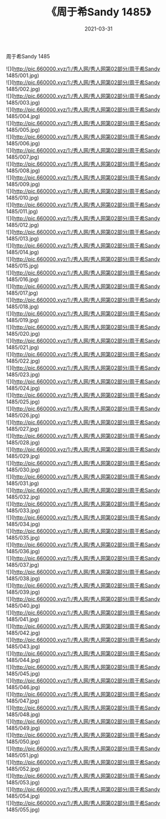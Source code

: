 ﻿---
layout: post
title:  《周于希Sandy 1485》
date:   2021-03-31
img: http://pic.660000.xyz/1:/秀人网/秀人网第02部分/周于希Sandy 1485/000.jpg
categories: [美女, 清纯, 唯美]
---

周于希Sandy 1485

  ![](http://pic.660000.xyz/1:/秀人网/秀人网第02部分/周于希Sandy 1485/001.jpg) <br> ![](http://pic.660000.xyz/1:/秀人网/秀人网第02部分/周于希Sandy 1485/002.jpg) <br> ![](http://pic.660000.xyz/1:/秀人网/秀人网第02部分/周于希Sandy 1485/003.jpg) <br> ![](http://pic.660000.xyz/1:/秀人网/秀人网第02部分/周于希Sandy 1485/004.jpg) <br> ![](http://pic.660000.xyz/1:/秀人网/秀人网第02部分/周于希Sandy 1485/005.jpg) <br> ![](http://pic.660000.xyz/1:/秀人网/秀人网第02部分/周于希Sandy 1485/006.jpg) <br> ![](http://pic.660000.xyz/1:/秀人网/秀人网第02部分/周于希Sandy 1485/007.jpg) <br> ![](http://pic.660000.xyz/1:/秀人网/秀人网第02部分/周于希Sandy 1485/008.jpg) <br> ![](http://pic.660000.xyz/1:/秀人网/秀人网第02部分/周于希Sandy 1485/009.jpg) <br> ![](http://pic.660000.xyz/1:/秀人网/秀人网第02部分/周于希Sandy 1485/010.jpg) <br> ![](http://pic.660000.xyz/1:/秀人网/秀人网第02部分/周于希Sandy 1485/011.jpg) <br> ![](http://pic.660000.xyz/1:/秀人网/秀人网第02部分/周于希Sandy 1485/012.jpg) <br> ![](http://pic.660000.xyz/1:/秀人网/秀人网第02部分/周于希Sandy 1485/013.jpg) <br> ![](http://pic.660000.xyz/1:/秀人网/秀人网第02部分/周于希Sandy 1485/014.jpg) <br> ![](http://pic.660000.xyz/1:/秀人网/秀人网第02部分/周于希Sandy 1485/015.jpg) <br> ![](http://pic.660000.xyz/1:/秀人网/秀人网第02部分/周于希Sandy 1485/016.jpg) <br> ![](http://pic.660000.xyz/1:/秀人网/秀人网第02部分/周于希Sandy 1485/017.jpg) <br> ![](http://pic.660000.xyz/1:/秀人网/秀人网第02部分/周于希Sandy 1485/018.jpg) <br> ![](http://pic.660000.xyz/1:/秀人网/秀人网第02部分/周于希Sandy 1485/019.jpg) <br> ![](http://pic.660000.xyz/1:/秀人网/秀人网第02部分/周于希Sandy 1485/020.jpg) <br> ![](http://pic.660000.xyz/1:/秀人网/秀人网第02部分/周于希Sandy 1485/021.jpg) <br> ![](http://pic.660000.xyz/1:/秀人网/秀人网第02部分/周于希Sandy 1485/022.jpg) <br> ![](http://pic.660000.xyz/1:/秀人网/秀人网第02部分/周于希Sandy 1485/023.jpg) <br> ![](http://pic.660000.xyz/1:/秀人网/秀人网第02部分/周于希Sandy 1485/024.jpg) <br> ![](http://pic.660000.xyz/1:/秀人网/秀人网第02部分/周于希Sandy 1485/025.jpg) <br> ![](http://pic.660000.xyz/1:/秀人网/秀人网第02部分/周于希Sandy 1485/026.jpg) <br> ![](http://pic.660000.xyz/1:/秀人网/秀人网第02部分/周于希Sandy 1485/027.jpg) <br> ![](http://pic.660000.xyz/1:/秀人网/秀人网第02部分/周于希Sandy 1485/028.jpg) <br> ![](http://pic.660000.xyz/1:/秀人网/秀人网第02部分/周于希Sandy 1485/029.jpg) <br> ![](http://pic.660000.xyz/1:/秀人网/秀人网第02部分/周于希Sandy 1485/030.jpg) <br> ![](http://pic.660000.xyz/1:/秀人网/秀人网第02部分/周于希Sandy 1485/031.jpg) <br> ![](http://pic.660000.xyz/1:/秀人网/秀人网第02部分/周于希Sandy 1485/032.jpg) <br> ![](http://pic.660000.xyz/1:/秀人网/秀人网第02部分/周于希Sandy 1485/033.jpg) <br> ![](http://pic.660000.xyz/1:/秀人网/秀人网第02部分/周于希Sandy 1485/034.jpg) <br> ![](http://pic.660000.xyz/1:/秀人网/秀人网第02部分/周于希Sandy 1485/035.jpg) <br> ![](http://pic.660000.xyz/1:/秀人网/秀人网第02部分/周于希Sandy 1485/036.jpg) <br> ![](http://pic.660000.xyz/1:/秀人网/秀人网第02部分/周于希Sandy 1485/037.jpg) <br> ![](http://pic.660000.xyz/1:/秀人网/秀人网第02部分/周于希Sandy 1485/038.jpg) <br> ![](http://pic.660000.xyz/1:/秀人网/秀人网第02部分/周于希Sandy 1485/039.jpg) <br> ![](http://pic.660000.xyz/1:/秀人网/秀人网第02部分/周于希Sandy 1485/040.jpg) <br> ![](http://pic.660000.xyz/1:/秀人网/秀人网第02部分/周于希Sandy 1485/041.jpg) <br> ![](http://pic.660000.xyz/1:/秀人网/秀人网第02部分/周于希Sandy 1485/042.jpg) <br> ![](http://pic.660000.xyz/1:/秀人网/秀人网第02部分/周于希Sandy 1485/043.jpg) <br> ![](http://pic.660000.xyz/1:/秀人网/秀人网第02部分/周于希Sandy 1485/044.jpg) <br> ![](http://pic.660000.xyz/1:/秀人网/秀人网第02部分/周于希Sandy 1485/045.jpg) <br> ![](http://pic.660000.xyz/1:/秀人网/秀人网第02部分/周于希Sandy 1485/046.jpg) <br> ![](http://pic.660000.xyz/1:/秀人网/秀人网第02部分/周于希Sandy 1485/047.jpg) <br> ![](http://pic.660000.xyz/1:/秀人网/秀人网第02部分/周于希Sandy 1485/048.jpg) <br> ![](http://pic.660000.xyz/1:/秀人网/秀人网第02部分/周于希Sandy 1485/049.jpg) <br> ![](http://pic.660000.xyz/1:/秀人网/秀人网第02部分/周于希Sandy 1485/050.jpg) <br> ![](http://pic.660000.xyz/1:/秀人网/秀人网第02部分/周于希Sandy 1485/051.jpg) <br> ![](http://pic.660000.xyz/1:/秀人网/秀人网第02部分/周于希Sandy 1485/052.jpg) <br> ![](http://pic.660000.xyz/1:/秀人网/秀人网第02部分/周于希Sandy 1485/053.jpg) <br> ![](http://pic.660000.xyz/1:/秀人网/秀人网第02部分/周于希Sandy 1485/054.jpg) <br> ![](http://pic.660000.xyz/1:/秀人网/秀人网第02部分/周于希Sandy 1485/055.jpg) <br>